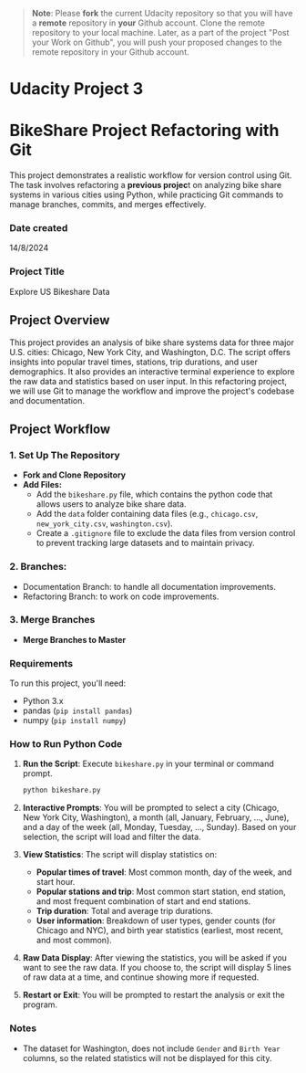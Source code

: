 >**Note**: Please **fork** the current Udacity repository so that you will have a **remote** repository in **your** Github account. Clone the remote repository to your local machine. Later, as a part of the project "Post your Work on Github", you will push your proposed changes to the remote repository in your Github account.

# Udacity Project 3 
# BikeShare Project Refactoring with Git

This project demonstrates a realistic workflow for version control using Git. The task involves refactoring a **previous projec**t on analyzing bike share systems in various cities using Python, while practicing Git commands to manage branches, commits, and merges effectively.

### Date created
14/8/2024

### Project Title
Explore US Bikeshare Data

## Project Overview

This project provides an analysis of bike share systems data for three major U.S. cities: Chicago, New York City, and Washington, D.C. The script offers insights into popular travel times, stations, trip durations, and user demographics. It also provides an interactive terminal experience to explore the raw data and statistics based on user input.
In this refactoring project, we will use Git to manage the workflow and improve the project's codebase and documentation.

## Project Workflow

### 1. Set Up The Repository

- **Fork and Clone Repository**
- **Add Files:**
  - Add the `bikeshare.py` file, which contains the python code that allows users to analyze bike share data.
  - Add the `data` folder containing data files (e.g., `chicago.csv`, `new_york_city.csv`, `washington.csv`). 
  - Create a `.gitignore` file to exclude the data files from version control to prevent tracking large datasets and to maintain privacy.

### 2. Branches: 

- Documentation Branch: to handle all documentation improvements.
- Refactoring Branch: to work on code improvements.

### 3. Merge Branches

- **Merge Branches to Master**

### Requirements

To run this project, you'll need:

- Python 3.x
- pandas (`pip install pandas`)
- numpy (`pip install numpy`)

### How to Run Python Code

1. **Run the Script**: Execute `bikeshare.py` in your terminal or command prompt.

   ```bash
   python bikeshare.py
   ```

2. **Interactive Prompts**: You will be prompted to select a city (Chicago, New York City, Washington), a month (all, January, February, ..., June), and a day of the week (all, Monday, Tuesday, ..., Sunday). Based on your selection, the script will load and filter the data.

3. **View Statistics**: The script will display statistics on:
   - **Popular times of travel**: Most common month, day of the week, and start hour.
   - **Popular stations and trip**: Most common start station, end station, and most frequent combination of start and end stations.
   - **Trip duration**: Total and average trip durations.
   - **User information**: Breakdown of user types, gender counts (for Chicago and NYC), and birth year statistics (earliest, most recent, and most common).

4. **Raw Data Display**: After viewing the statistics, you will be asked if you want to see the raw data. If you choose to, the script will display 5 lines of raw data at a time, and continue showing more if requested.

5. **Restart or Exit**: You will be prompted to restart the analysis or exit the program.


### Notes

- The dataset for Washington, does not include `Gender` and `Birth Year` columns, so the related statistics will not be displayed for this city.

